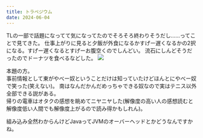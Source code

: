 ```yaml
---
title: トラペジウム
date: 2024-06-04
---
```


TLの一部で話題になってて気になってたのでそろそろ終わりそうだし……ってことで見てきた。
仕事上がりに見ると夕飯が外食になるかすげー遅くなるかの2択になる。すげー遅くなるとすげーお腹空くのでしんどい。
流石にしんどそうだったのでドーナツを食べるなどした。
![](https://i.gyazo.com/797dd36dcae5856f7878b3baaf8fdee6.jpg)

本題の方。  
事前情報として東がやべー奴ということだけは知っていたけどほんとにやべー奴で笑った(笑えない)。
南はなんだかんだめっちゃできる奴なので実はテニス以外全部できる説がある。  
帰りの電車はオタクの感想を眺めてニヤニヤした(解像度の高い人の感想読むと解像度低い人間でも解像度上がるので読み得かもしれん)。

組み込み全然わからんけどJavaってJVMのオーバーヘッドとかどうなんですかね。
